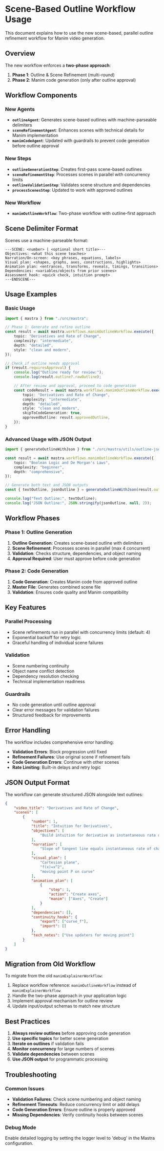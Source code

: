 # Scene-Based Outline Workflow Usage

This document explains how to use the new scene-based, parallel outline refinement workflow for Manim video generation.

## Overview

The new workflow enforces a **two-phase approach**:

1. **Phase 1**: Outline & Scene Refinement (multi-round)
2. **Phase 2**: Manim code generation (only after outline approval)

## Workflow Components

### New Agents

- **`outlineAgent`**: Generates scene-based outlines with machine-parseable delimiters
- **`sceneRefinementAgent`**: Enhances scenes with technical details for Manim implementation
- **`manimCodeAgent`**: Updated with guardrails to prevent code generation before outline approval

### New Steps

- **`outlineGenerationStep`**: Creates first-pass scene-based outlines
- **`sceneRefinementStep`**: Processes scenes in parallel with concurrency limits
- **`outlineValidationStep`**: Validates scene structure and dependencies
- **`processScenesStep`**: Updated to work with approved outlines

### New Workflow

- **`manimOutlineWorkflow`**: Two-phase workflow with outline-first approach

## Scene Delimiter Format

Scenes use a machine-parseable format:

```
---SCENE: <number> | <optional short title>---
Objectives: <what this scene teaches>
Narration/On-screen: <key phrases, equations, labels>
Visual plan: <shapes, graphs, axes, constructions, highlights>
Animation plan: <entrances, transforms, reveals, timings, transitions>
Dependencies: <variables/objects from prior scenes>
Assessment hook: <quick check, intuition prompt>
---ENDSCENE---
```

## Usage Examples

### Basic Usage

```typescript
import { mastra } from "./src/mastra";

// Phase 1: Generate and refine outline
const result = await mastra.workflows.manimOutlineWorkflow.execute({
    topic: "Derivatives and Rate of Change",
    complexity: "intermediate",
    depth: "detailed",
    style: "clean and modern",
});

// Check if outline needs approval
if (result.requiresApproval) {
    console.log("Outline ready for review:");
    console.log(result.outline?.rawOutline);

    // After review and approval, proceed to code generation
    const codeResult = await mastra.workflows.manimOutlineWorkflow.execute({
        topic: "Derivatives and Rate of Change",
        complexity: "intermediate",
        depth: "detailed",
        style: "clean and modern",
        skipToCodeGeneration: true,
        approvedOutline: result.approvedOutline,
    });
}
```

### Advanced Usage with JSON Output

```typescript
import { generateOutlineWithJson } from "./src/mastra/utils/outline-json-generator";

const result = await mastra.workflows.manimOutlineWorkflow.execute({
    topic: "Boolean Logic and De Morgan's Laws",
    complexity: "beginner",
    depth: "comprehensive",
});

// Generate both text and JSON outputs
const { textOutline, jsonOutline } = generateOutlineWithJson(result.outline);

console.log("Text Outline:", textOutline);
console.log("JSON Outline:", JSON.stringify(jsonOutline, null, 2));
```

## Workflow Phases

### Phase 1: Outline Generation

1. **Outline Generation**: Creates scene-based outline with delimiters
2. **Scene Refinement**: Processes scenes in parallel (max 4 concurrent)
3. **Validation**: Checks structure, dependencies, and object naming
4. **Approval Required**: User must approve before code generation

### Phase 2: Code Generation

1. **Code Generation**: Creates Manim code from approved outline
2. **Master File**: Generates combined scene file
3. **Validation**: Ensures code quality and Manim compatibility

## Key Features

### Parallel Processing

- Scene refinements run in parallel with concurrency limits (default: 4)
- Exponential backoff for retry logic
- Graceful handling of individual scene failures

### Validation

- Scene numbering continuity
- Object name conflict detection
- Dependency resolution checking
- Technical implementation readiness

### Guardrails

- No code generation until outline approval
- Clear error messages for validation failures
- Structured feedback for improvements

## Error Handling

The workflow includes comprehensive error handling:

- **Validation Errors**: Block progression until fixed
- **Refinement Failures**: Use original scene if refinement fails
- **Code Generation Errors**: Continue with other scenes
- **Rate Limiting**: Built-in delays and retry logic

## JSON Output Format

The workflow can generate structured JSON alongside text outlines:

```json
{
    "video_title": "Derivatives and Rate of Change",
    "scenes": [
        {
            "number": 1,
            "title": "Intuition for Derivatives",
            "objectives": [
                "Build intuition for derivative as instantaneous rate of change"
            ],
            "narration": [
                "Slope of tangent line equals instantaneous rate of change"
            ],
            "visual_plan": [
                "Cartesian plane",
                "f(x)=x^2",
                "moving point P on curve"
            ],
            "animation_plan": [
                {
                    "step": 1,
                    "action": "Create axes",
                    "manim": ["Axes", "Create"]
                }
            ],
            "dependencies": [],
            "continuity_hooks": {
                "export": ["curve_f"],
                "import": []
            },
            "tech_notes": ["Use updaters for moving point"]
        }
    ]
}
```

## Migration from Old Workflow

To migrate from the old `manimExplainerWorkflow`:

1. Replace workflow reference: `manimOutlineWorkflow` instead of `manimExplainerWorkflow`
2. Handle the two-phase approach in your application logic
3. Implement approval mechanism for outline review
4. Update input/output schemas to match new structure

## Best Practices

1. **Always review outlines** before approving code generation
2. **Use specific topics** for better scene generation
3. **Iterate on outlines** if validation fails
4. **Monitor concurrency** for large numbers of scenes
5. **Validate dependencies** between scenes
6. **Use JSON output** for programmatic processing

## Troubleshooting

### Common Issues

- **Validation Failures**: Check scene numbering and object naming
- **Refinement Timeouts**: Reduce concurrency limit or add delays
- **Code Generation Errors**: Ensure outline is properly approved
- **Missing Dependencies**: Verify continuity hooks between scenes

### Debug Mode

Enable detailed logging by setting the logger level to 'debug' in the Mastra configuration.
